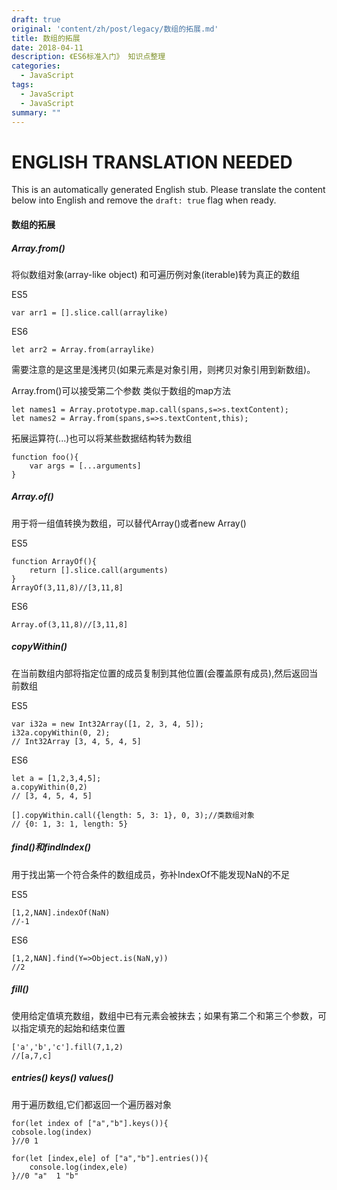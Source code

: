 ```yaml
---
draft: true
original: 'content/zh/post/legacy/数组的拓展.md'
title: 数组的拓展
date: 2018-04-11
description: 《ES6标准入门》 知识点整理
categories:
  - JavaScript
tags:
  - JavaScript
  - JavaScript
summary: ""
---
```


# ENGLISH TRANSLATION NEEDED

This is an automatically generated English stub. Please translate the content below into English and remove the `draft: true` flag when ready.

<!-- ORIGINAL CHINESE CONTENT STARTS -->
#### 数组的拓展

##### Array.from()

将似数组对象(array-like object) 和可遍历例对象(iterable)转为真正的数组

ES5

    var arr1 = [].slice.call(arraylike)
    
    
ES6

    let arr2 = Array.from(arraylike)
    
需要注意的是这里是浅拷贝(如果元素是对象引用，则拷贝对象引用到新数组)。

Array.from()可以接受第二个参数 类似于数组的map方法
    
    
    let names1 = Array.prototype.map.call(spans,s=>s.textContent);
    let names2 = Array.from(spans,s=>s.textContent,this);
    
拓展运算符(...)也可以将某些数据结构转为数组

    function foo(){
        var args = [...arguments]
    }
    

##### Array.of()
用于将一组值转换为数组，可以替代Array()或者new Array()

ES5

    function ArrayOf(){
        return [].slice.call(arguments)
    }
    ArrayOf(3,11,8)//[3,11,8]

ES6

    Array.of(3,11,8)//[3,11,8]
    
##### copyWithin()
在当前数组内部将指定位置的成员复制到其他位置(会覆盖原有成员),然后返回当前数组

 ES5
  
    var i32a = new Int32Array([1, 2, 3, 4, 5]);
    i32a.copyWithin(0, 2);
    // Int32Array [3, 4, 5, 4, 5]
    
    
ES6
    
    let a = [1,2,3,4,5];
    a.copyWithin(0,2)
    // [3, 4, 5, 4, 5]
    
    [].copyWithin.call({length: 5, 3: 1}, 0, 3);//类数组对象
    // {0: 1, 3: 1, length: 5}
    

##### find()和findIndex()
用于找出第一个符合条件的数组成员，弥补IndexOf不能发现NaN的不足

 ES5
 
    [1,2,NAN].indexOf(NaN)
    //-1
   
  ES6
  
    [1,2,NAN].find(Y=>Object.is(NaN,y))
    //2

##### fill()
使用给定值填充数组，数组中已有元素会被抹去；如果有第二个和第三个参数，可以指定填充的起始和结束位置  

    ['a','b','c'].fill(7,1,2)
    //[a,7,c]
    
##### entries() keys() values()
用于遍历数组,它们都返回一个遍历器对象

    for(let index of ["a","b"].keys()){
    cobsole.log(index)
    }//0 1
    
    for(let [index,ele] of ["a","b"].entries()){
        console.log(index,ele)
    }//0 "a"  1 "b"
<!-- ORIGINAL CHINESE CONTENT ENDS -->
